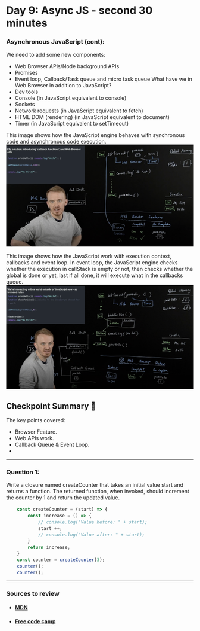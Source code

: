 
# Day 9: Async JS - second 30 minutes

### Asynchronous JavaScript (cont):

We need to add some new components:
- Web Browser APIs/Node background APIs
- Promises
- Event loop, Callback/Task queue and micro task queue
What have we in Web Browser in addition to JavaScript?
- Dev tools
- Console (in JavaScript equivalent to console)
- Sockets
- Network requests (in JavaScript equivalent to fetch)
- HTML DOM (rendering) (in JavaScript equivalent to document)
- Timer (in JavaScript equivalent to setTimeout)

This image shows how the JavaScript engine behaves with synchronous code and asynchronous code execution.
![Web Browser Features with the JavaScript Features](./visualData/webBrowserFeaturesWithJS.png)

This image shows how the JavaScript work with execution context, callbacks and event loop. In event loop, the JavaScript engine checks whether the execution in callStack is empty or not, then checks whether the global is done or yet, last if all done, it will execute what in the callbacks queue.
![Callback Queue & Event Loop](./visualData/callbackQueueAndEventLoop.png)

## Checkpoint Summary :vertical_traffic_light:

The key points covered:

- Browser Feature.
- Web APIs work.
- Callback Queue & Event Loop.
- 

---

### Question 1:
Write a closure named createCounter that takes an initial value start and returns a function. The returned function, when invoked, should increment the counter by 1 and return the updated value.

```javascript
    const createCounter = (start) => {
        const increase = () => {
            // console.log("Value before: " + start);
            start ++;
            // console.log("Value after: " + start);
        }
        return increase;
    }
    const counter = createCounter(3);
    counter();
    counter();
```

---

### Sources to review
- #### [MDN](https://developer.mozilla.org/)
- #### [Free code camp](https://www.freecodecamp.org/)